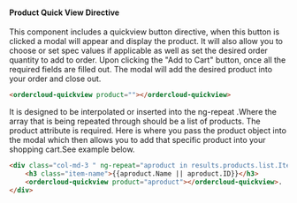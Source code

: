 #### Product Quick View Directive

This component  includes a quickview button directive, when this button is clicked a modal will appear and display the product. It will also allow you to choose or set spec values if applicable as well as set the desired order quantity to add to order. Upon clicking the "Add to Cart" button, once all the required fields are filled out. The modal will add the desired product into your order and close out.

```html
<ordercloud-quickview product=""></ordercloud-quickview>
```

It is designed to be interpolated or inserted into the ng-repeat .Where the array that is being repeated through should be a list of products.
The product attribute is required. Here is where you pass the product object into the modal which then allows you to add that specific product into your shopping cart.See example below.

```html
<div class="col-md-3 " ng-repeat="aproduct in results.products.list.Items">
    <h3 class="item-name">{{aproduct.Name || aproduct.ID}}</h3>
    <ordercloud-quickview product="aproduct"></ordercloud-quickview>.
</div>
```